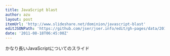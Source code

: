 ```yaml
---
title: JavaScript blast
author: azu
layout: post
itemUrl: 'http://www.slideshare.net/dominion/javascript-blast'
editJSONPath: 'https://github.com/jser/jser.info/edit/gh-pages/data/2011/08/index.json'
date: '2011-08-18T06:45:00Z'
---
```

かなり長いJavaScriptについてのスライド
